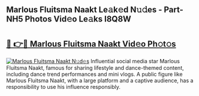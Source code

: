 ## Marlous Fluitsma Naakt Le𝚊k𝚎d N𝚞𝚍es - Part-NH5 Photos Vid𝚎o Le𝚊ks I8Q8W

# <h2><a href="http://fb93kw.evod.top/?m=Marlous+Fluitsma+Naakt">🔗 👉🔴 Marlous Fluitsma Naakt Vid𝚎o Ph𝚘t𝚘s</a></h2>

[![Marlous Fluitsma Naakt N𝚞d𝚎s](https://i.imgur.com/8V9OHl7.gif)](http://fb93kw.evod.top/?m=Marlous+Fluitsma+Naakt)
Influential social media star Marlous Fluitsma Naakt, famous for sharing lifestyle and dance-themed content, including dance trend performances and mini vlogs. A public figure like Marlous Fluitsma Naakt, with a large platform and a captive audience, has a responsibility to use his influence responsibly. 
